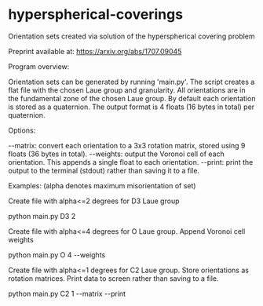 # hyperspherical-coverings
Orientation sets created via solution of the hyperspherical covering problem

Preprint available at:
https://arxiv.org/abs/1707.09045


Program overview:

Orientation sets can be generated by running 'main.py'.  The script creates a flat file with the chosen Laue group and granularity.  All orientations are in the fundamental zone of the chosen Laue group.  By default each orientation is stored as a quaternion.  The output format is 4 floats (16 bytes in total) per quaternion.

Options:

--matrix: convert each orientation to a 3x3 rotation matrix, stored using 9 floats (36 bytes in total).
--weights: output the Voronoi cell of each orientation.  This appends a single float to each orientation.
--print: print the output to the terminal (stdout) rather than saving it to a file.


Examples:
(alpha denotes maximum misorientation of set)

Create file with alpha<=2 degrees for D3 Laue group

python main.py D3 2

Create file with alpha<=4 degrees for O Laue group.  Append Voronoi cell weights

python main.py O 4 --weights

Create file with alpha<=1 degrees for C2 Laue group.  Store orientations as rotation matrices.  Print data to screen rather than saving to a file.

python main.py C2 1 --matrix --print
